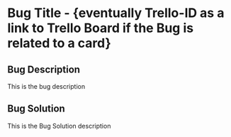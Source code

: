 # Bug Title - {eventually Trello-ID as a link to Trello Board if the Bug is related to a card}
## Bug Description
This is the bug description

## Bug Solution
This is the Bug Solution description

